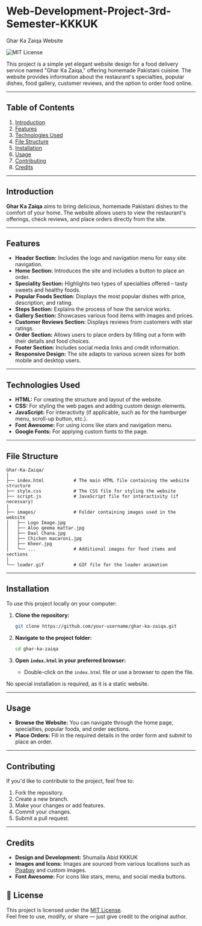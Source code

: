 # Web-Development-Project-3rd-Semester-KKKUK

Ghar Ka Zaiqa Website

![MIT License](https://img.shields.io/badge/License-MIT-green.svg)

This project is a simple yet elegant website design for a food delivery service named "Ghar Ka Zaiqa," offering homemade Pakistani cuisine. The website provides information about the restaurant's specialties, popular dishes, food gallery, customer reviews, and the option to order food online.

---

## Table of Contents

1. [Introduction](#introduction)
2. [Features](#features)
3. [Technologies Used](#technologies-used)
4. [File Structure](#file-structure)
5. [Installation](#installation)
6. [Usage](#usage)
7. [Contributing](#contributing)
8. [Credits](#credits)

---

## Introduction

**Ghar Ka Zaiqa** aims to bring delicious, homemade Pakistani dishes to the comfort of your home. The website allows users to view the restaurant's offerings, check reviews, and place orders directly from the site.

---

## Features

- **Header Section:** Includes the logo and navigation menu for easy site navigation.
- **Home Section:** Introduces the site and includes a button to place an order.
- **Speciality Section:** Highlights two types of specialties offered – tasty sweets and healthy foods.
- **Popular Foods Section:** Displays the most popular dishes with price, description, and rating.
- **Steps Section:** Explains the process of how the service works.
- **Gallery Section:** Showcases various food items with images and prices.
- **Customer Reviews Section:** Displays reviews from customers with star ratings.
- **Order Section:** Allows users to place orders by filling out a form with their details and food choices.
- **Footer Section:** Includes social media links and credit information.
- **Responsive Design:** The site adapts to various screen sizes for both mobile and desktop users.

---

## Technologies Used

- **HTML:** For creating the structure and layout of the website.
- **CSS:** For styling the web pages and adding custom design elements.
- **JavaScript:** For interactivity (if applicable, such as for the hamburger menu, scroll-up button, etc.).
- **Font Awesome:** For using icons like stars and navigation menu.
- **Google Fonts:** For applying custom fonts to the page.

---

## File Structure

```
Ghar-Ka-Zaiqa/
│
├── index.html           # The main HTML file containing the website structure
├── style.css            # The CSS file for styling the website
├── script.js            # JavaScript file for interactivity (if necessary)
│
├── images/              # Folder containing images used in the website
│   ├── Logo Image.jpg
│   ├── Aloo qeema mattar.jpg
│   ├── Daal Chana.jpg
│   ├── Chicken macaroni.jpg
│   ├── Kheer.jpg
│   └── ...              # Additional images for food items and sections
│
└── loader.gif           # GIF file for the loader animation
```

---

## Installation

To use this project locally on your computer:

1. **Clone the repository:**
   ```bash
   git clone https://github.com/your-username/ghar-ka-zaiqa.git
   ```

2. **Navigate to the project folder:**
   ```bash
   cd ghar-ka-zaiqa
   ```

3. **Open `index.html` in your preferred browser:**
   - Double-click on the `index.html` file or use a browser to open the file.

No special installation is required, as it is a static website.

---

## Usage

- **Browse the Website:** You can navigate through the home page, specialties, popular foods, and order sections.
- **Place Orders:** Fill in the required details in the order form and submit to place an order.

---

## Contributing

If you'd like to contribute to the project, feel free to:

1. Fork the repository.
2. Create a new branch.
3. Make your changes or add features.
4. Commit your changes.
5. Submit a pull request.

---

## Credits

- **Design and Development:** Shumaila Abid KKKUK
- **Images and Icons:** Images are sourced from various locations such as [Pixabay](https://pixabay.com/) and custom images.
- **Font Awesome:** For icons like stars, menu, and social media buttons.

## 📜 License

This project is licensed under the [MIT License](LICENSE).  
Feel free to use, modify, or share — just give credit to the original author.
